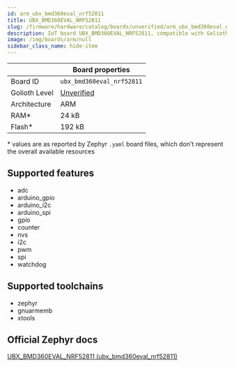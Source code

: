 ```yaml
---
id: arm_ubx_bmd360eval_nrf52811
title: UBX_BMD360EVAL_NRF52811
slug: /firmware/hardware/catalog/boards/unverified/arm_ubx_bmd360eval_nrf52811
description: IoT board UBX_BMD360EVAL_NRF52811, compatible with Golioth at unverified level.
image: /img/boards/arm/null
sidebar_class_name: hide-item
---
```


[//]: # (This is an auto-generated file, do not edit! Changes to it will be lost upon re-generation)



|                | Board properties     |
| -------------  | -------------------- |
| Board ID       | `ubx_bmd360eval_nrf52811` |
| Golioth Level  | [Unverified](/firmware/hardware#unverified-boards) |
| Architecture   | ARM |
| RAM*           | 24 kB |
| Flash*         | 192 kB |

\* values are as reported by Zephyr `.yaml` board files, which don't represent the overall available resources



## Supported features

* adc
* arduino_gpio
* arduino_i2c
* arduino_spi
* gpio
* counter
* nvs
* i2c
* pwm
* spi
* watchdog

## Supported toolchains

* zephyr
* gnuarmemb
* xtools

## Official Zephyr docs

[UBX_BMD360EVAL_NRF52811 (ubx_bmd360eval_nrf52811)](https://docs.zephyrproject.org/3.6.0/boards/arm/ubx_bmd360eval_nrf52811/doc/index.html)
